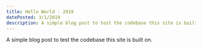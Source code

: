 ```yaml
---
title: Hello World - 2019
datePosted: 3/1/2019
description: A simple blog post to test the codebase this site is built on.
---
```


A simple blog post to test the codebase this site is built on.
